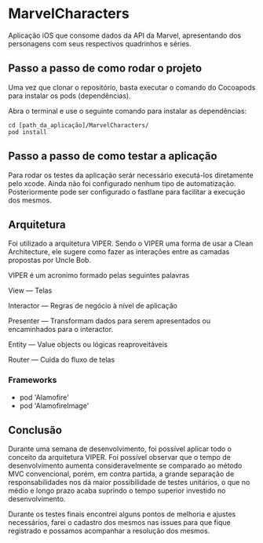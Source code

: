 # MarvelCharacters

Aplicação iOS que consome dados da API da Marvel, apresentando dos personagens com seus respectivos quadrinhos e séries.

## Passo a passo de como rodar o projeto

Uma vez que clonar o repositório, basta executar o comando do Cocoapods para instalar os pods (dependências).

Abra o terminal e use o seguinte comando para instalar as dependências:

```
cd [path_da_aplicação]/MarvelCharacters/
pod install
```

## Passo a passo de como testar a aplicação

Para rodar os testes da aplicação serár necessário executá-los diretamente pelo xcode. Ainda não foi configurado nenhum tipo de automatização. Posteriormente pode ser configurado o fastlane para facilitar a execução dos mesmos. 


## Arquitetura

Foi utilizado a arquitetura VIPER. Sendo o VIPER uma forma de usar a Clean Architecture, ele sugere como fazer as interações entre as camadas propostas por Uncle Bob.

VIPER é um acronimo formado pelas seguintes palavras

View — Telas

Interactor — Regras de negócio à nível de aplicação

Presenter — Transformam dados para serem apresentados ou encaminhados para o interactor.

Entity — Value objects ou lógicas reaproveitáveis

Router — Cuida do fluxo de telas

### Frameworks
	
- pod 'Alamofire'
- pod 'AlamofireImage'

## Conclusão

Durante uma semana de desenvolvimento, foi possível aplicar todo o conceito da arquitetura VIPER. Foi possível observar que o tempo de desenvolvimento aumenta consideravelmente se comparado ao método MVC convencional, porém, em contra partida, a grande separação de responsabilidades nos dá maior possibilidade de testes unitários, o que no médio e longo prazo acaba suprindo o tempo superior investido no desenvolvimento.

Durante os testes finais encontrei alguns pontos de melhoria e ajustes necessários, farei o cadastro dos mesmos nas issues para que fique registrado e possamos acompanhar a resolução dos mesmos.


